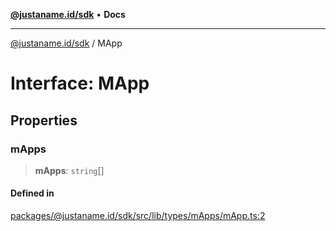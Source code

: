 [**@justaname.id/sdk**](../README.md) • **Docs**

***

[@justaname.id/sdk](../globals.md) / MApp

# Interface: MApp

## Properties

### mApps

> **mApps**: `string`[]

#### Defined in

[packages/@justaname.id/sdk/src/lib/types/mApps/mApp.ts:2](https://github.com/JustaName-id/JustaName-sdk/blob/dc845c10af242e3ca87d95ef392516ac0bfa8b95/packages/@justaname.id/sdk/src/lib/types/mApps/mApp.ts#L2)
